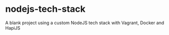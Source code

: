 # nodejs-tech-stack
A blank project using a custom NodeJS tech stack with Vagrant, Docker and HapiJS
